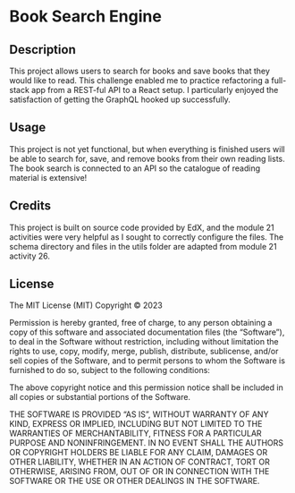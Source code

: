 # Book Search Engine

## Description
This project allows users to search for books and save books that they would like to read. This challenge enabled me to practice refactoring a full-stack app from a REST-ful API to a React setup. I particularly enjoyed the satisfaction of getting the GraphQL hooked up successfully.

## Usage
This project is not yet functional, but when everything is finished users will be able to search for, save, and remove books from their own reading lists. The book search is connected to an API so the catalogue of reading material is extensive!

## Credits
This project is built on source code provided by EdX, and the module 21 activities were very helpful as I sought to correctly configure the files.
The schema directory and files in the utils folder are adapted from module 21 activity 26.

## License
The MIT License (MIT)
Copyright © 2023

Permission is hereby granted, free of charge, to any person obtaining a copy of this software and associated documentation files (the “Software”), to deal in the Software without restriction, including without limitation the rights to use, copy, modify, merge, publish, distribute, sublicense, and/or sell copies of the Software, and to permit persons to whom the Software is furnished to do so, subject to the following conditions:

The above copyright notice and this permission notice shall be included in all copies or substantial portions of the Software.

THE SOFTWARE IS PROVIDED “AS IS”, WITHOUT WARRANTY OF ANY KIND, EXPRESS OR IMPLIED, INCLUDING BUT NOT LIMITED TO THE WARRANTIES OF MERCHANTABILITY, FITNESS FOR A PARTICULAR PURPOSE AND NONINFRINGEMENT. IN NO EVENT SHALL THE AUTHORS OR COPYRIGHT HOLDERS BE LIABLE FOR ANY CLAIM, DAMAGES OR OTHER LIABILITY, WHETHER IN AN ACTION OF CONTRACT, TORT OR OTHERWISE, ARISING FROM, OUT OF OR IN CONNECTION WITH THE SOFTWARE OR THE USE OR OTHER DEALINGS IN THE SOFTWARE.